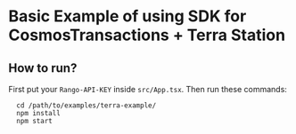 # Basic Example of using SDK for CosmosTransactions + Terra Station

## How to run?

First put your `Rango-API-KEY` inside `src/App.tsx`. Then run these commands:

```shell
  cd /path/to/examples/terra-example/
  npm install
  npm start
```
